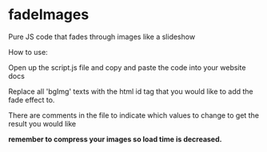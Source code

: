 # fadeImages
Pure JS code that fades through images like a slideshow


How to use:

Open up the script.js file and copy and paste the code into your website docs

Replace all 'bgImg' texts with the html id tag that you would like to add the fade effect to.

There are comments in the file to indicate which values to change to get the result you would like

**remember to compress your images so load time is decreased.**
